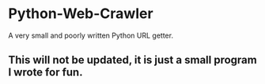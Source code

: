 # Python-Web-Crawler
A very small and poorly written Python URL getter.

## This will not be updated, it is just a small program I wrote for fun.
